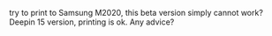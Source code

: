 try to print to Samsung M2020, this beta version simply cannot work? Deepin 15 version, printing is ok. Any advice?